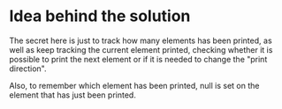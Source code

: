 # Idea behind the solution

The secret here is just to track how many elements has been printed, as well as keep tracking the current element printed, checking whether it is possible to print the next element or if it is needed to change the "print direction".

Also, to remember which element has been printed, null is set on the element that has just been printed.
